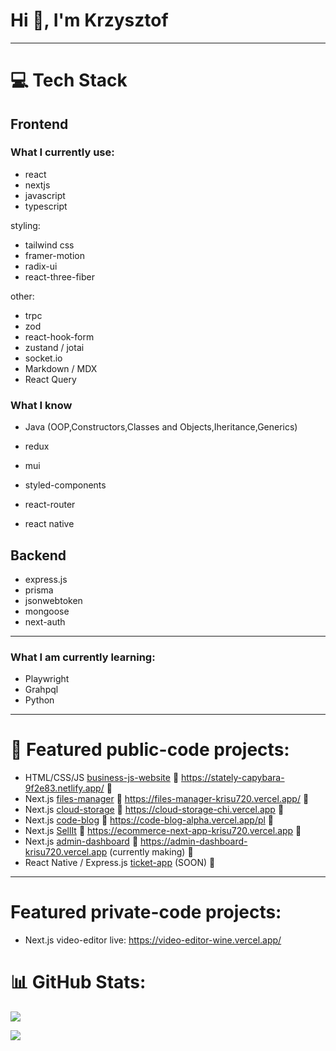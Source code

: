 <h1>Hi 👋, I'm Krzysztof</h1>

---

# 💻 Tech Stack
## Frontend 

### What I currently use: 

- react
- nextjs
- javascript
- typescript


styling:
- tailwind css
- framer-motion
- radix-ui
- react-three-fiber

other:
- trpc
- zod
- react-hook-form
- zustand / jotai
- socket.io
- Markdown / MDX
- React Query
  
### What I know

- Java (OOP,Constructors,Classes and Objects,Iheritance,Generics)

- redux
- mui
- styled-components
- react-router
- react native 

## Backend

- express.js
- prisma
- jsonwebtoken
- mongoose
- next-auth

---

### What I am currently learning:
- Playwright
- Grahpql
- Python
---

# 📝 Featured public-code projects:
- HTML/CSS/JS [business-js-website](https://github.com/Krisu720/business-js-website) 🔴 https://stately-capybara-9f2e83.netlify.app/ 🔴
- Next.js [files-manager](https://github.com/Krisu720/files-manager) 🔴 https://files-manager-krisu720.vercel.app/ 🔴
- Next.js [cloud-storage](https://github.com/Krisu720/cloud-storage) 🔴 https://cloud-storage-chi.vercel.app 🔴
- Next.js [code-blog](https://github.com/Krisu720/code-blog) 🔴 https://code-blog-alpha.vercel.app/pl  🔴
- Next.js [SellIt](https://github.com/Krisu720/ecommerce-next-app) 🔴 https://ecommerce-next-app-krisu720.vercel.app 🔴
- Next.js [admin-dashboard](https://github.com/Krisu720/admin-dashboard) 🔴 https://admin-dashboard-krisu720.vercel.app (currently making) 🔴
- React Native / Express.js [ticket-app](https://github.com/Krisu720/ticket-app) (SOON) 🔴 
---

# Featured private-code projects:
- Next.js video-editor live: https://video-editor-wine.vercel.app/

# 📊 GitHub Stats:
![](https://github-readme-stats.vercel.app/api/top-langs/?username=krisu720&theme=blue-green&hide_border=true&include_all_commits=false&count_private=false&layout=compact)<br/>


[![](https://visitcount.itsvg.in/api?id=krisu720&icon=0&color=0)](https://visitcount.itsvg.in)

<!-- Proudly created with GPRM ( https://gprm.itsvg.in ) -->
